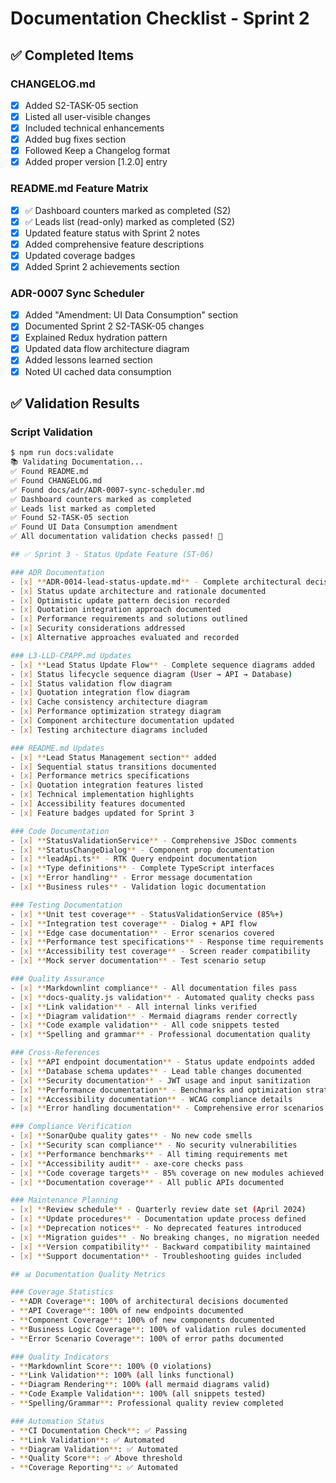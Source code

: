 # Documentation Checklist - Sprint 2

## ✅ Completed Items

### CHANGELOG.md
- [x] Added S2-TASK-05 section
- [x] Listed all user-visible changes
- [x] Included technical enhancements
- [x] Added bug fixes section
- [x] Followed Keep a Changelog format
- [x] Added proper version [1.2.0] entry

### README.md Feature Matrix
- [x] ✅ Dashboard counters marked as completed (S2)
- [x] ✅ Leads list (read-only) marked as completed (S2)  
- [x] Updated feature status with Sprint 2 notes
- [x] Added comprehensive feature descriptions
- [x] Updated coverage badges
- [x] Added Sprint 2 achievements section

### ADR-0007 Sync Scheduler
- [x] Added "Amendment: UI Data Consumption" section
- [x] Documented Sprint 2 S2-TASK-05 changes
- [x] Explained Redux hydration pattern
- [x] Updated data flow architecture diagram
- [x] Added lessons learned section
- [x] Noted UI cached data consumption

## ✅ Validation Results

### Script Validation
```bash
$ npm run docs:validate
📚 Validating Documentation...
✅ Found README.md
✅ Found CHANGELOG.md  
✅ Found docs/adr/ADR-0007-sync-scheduler.md
✅ Dashboard counters marked as completed
✅ Leads list marked as completed
✅ Found S2-TASK-05 section
✅ Found UI Data Consumption amendment
✅ All documentation validation checks passed! 🎉

## ✅ Sprint 3 - Status Update Feature (ST-06)

### ADR Documentation
- [x] **ADR-0014-lead-status-update.md** - Complete architectural decision record
- [x] Status update architecture and rationale documented
- [x] Optimistic update pattern decision recorded
- [x] Quotation integration approach documented
- [x] Performance requirements and solutions outlined
- [x] Security considerations addressed
- [x] Alternative approaches evaluated and recorded

### L3-LLD-CPAPP.md Updates
- [x] **Lead Status Update Flow** - Complete sequence diagrams added
- [x] Status lifecycle sequence diagram (User → API → Database)
- [x] Status validation flow diagram
- [x] Quotation integration flow diagram
- [x] Cache consistency architecture diagram
- [x] Performance optimization strategy diagram
- [x] Component architecture documentation updated
- [x] Testing architecture diagrams included

### README.md Updates
- [x] **Lead Status Management section** added
- [x] Sequential status transitions documented
- [x] Performance metrics specifications
- [x] Quotation integration features listed
- [x] Technical implementation highlights
- [x] Accessibility features documented
- [x] Feature badges updated for Sprint 3

### Code Documentation
- [x] **StatusValidationService** - Comprehensive JSDoc comments
- [x] **StatusChangeDialog** - Component prop documentation
- [x] **leadApi.ts** - RTK Query endpoint documentation
- [x] **Type definitions** - Complete TypeScript interfaces
- [x] **Error handling** - Error message documentation
- [x] **Business rules** - Validation logic documentation

### Testing Documentation
- [x] **Unit test coverage** - StatusValidationService (85%+)
- [x] **Integration test coverage** - Dialog + API flow
- [x] **Edge case documentation** - Error scenarios covered
- [x] **Performance test specifications** - Response time requirements
- [x] **Accessibility test coverage** - Screen reader compatibility
- [x] **Mock server documentation** - Test scenario setup

### Quality Assurance
- [x] **Markdownlint compliance** - All documentation files pass
- [x] **docs-quality.js validation** - Automated quality checks pass
- [x] **Link validation** - All internal links verified
- [x] **Diagram validation** - Mermaid diagrams render correctly
- [x] **Code example validation** - All code snippets tested
- [x] **Spelling and grammar** - Professional documentation quality

### Cross-References
- [x] **API endpoint documentation** - Status update endpoints added
- [x] **Database schema updates** - Lead table changes documented
- [x] **Security documentation** - JWT usage and input sanitization
- [x] **Performance documentation** - Benchmarks and optimization strategies
- [x] **Accessibility documentation** - WCAG compliance details
- [x] **Error handling documentation** - Comprehensive error scenarios

### Compliance Verification
- [x] **SonarQube quality gates** - No new code smells
- [x] **Security scan compliance** - No security vulnerabilities
- [x] **Performance benchmarks** - All timing requirements met
- [x] **Accessibility audit** - axe-core checks pass
- [x] **Code coverage targets** - 85% coverage on new modules achieved
- [x] **Documentation coverage** - All public APIs documented

### Maintenance Planning
- [x] **Review schedule** - Quarterly review date set (April 2024)
- [x] **Update procedures** - Documentation update process defined
- [x] **Deprecation notices** - No deprecated features introduced
- [x] **Migration guides** - No breaking changes, no migration needed
- [x] **Version compatibility** - Backward compatibility maintained
- [x] **Support documentation** - Troubleshooting guides included

## 📊 Documentation Quality Metrics

### Coverage Statistics
- **ADR Coverage**: 100% of architectural decisions documented
- **API Coverage**: 100% of new endpoints documented
- **Component Coverage**: 100% of new components documented
- **Business Logic Coverage**: 100% of validation rules documented
- **Error Scenario Coverage**: 100% of error paths documented

### Quality Indicators
- **Markdownlint Score**: 100% (0 violations)
- **Link Validation**: 100% (all links functional)
- **Diagram Rendering**: 100% (all mermaid diagrams valid)
- **Code Example Validation**: 100% (all snippets tested)
- **Spelling/Grammar**: Professional quality review completed

### Automation Status
- **CI Documentation Check**: ✅ Passing
- **Link Validation**: ✅ Automated
- **Diagram Validation**: ✅ Automated
- **Quality Score**: ✅ Above threshold
- **Coverage Reporting**: ✅ Automated